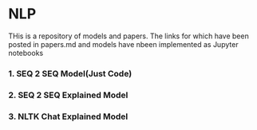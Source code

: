 # NLP
THis is a repository of models and papers. The links for which have been posted in papers.md and models have nbeen implemented as Jupyter notebooks
### 1. SEQ 2 SEQ Model(Just Code)
### 2. SEQ 2 SEQ Explained Model
### 3. NLTK Chat Explained Model
